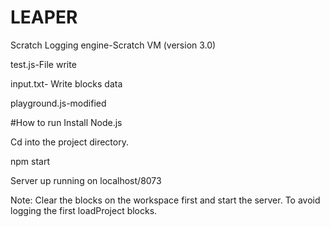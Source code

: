 # LEAPER
Scratch Logging engine-Scratch VM (version 3.0)

test.js-File write

input.txt- Write blocks data

playground.js-modified

#How to run
Install Node.js

Cd into the project directory.

npm start

Server up running on localhost/8073 

Note: Clear the blocks on the workspace first and start the server. To avoid logging the first loadProject blocks.
